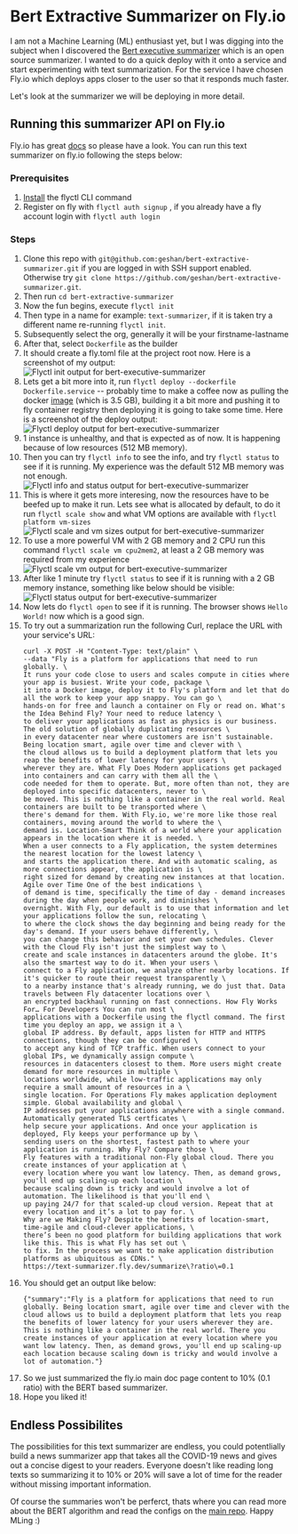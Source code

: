 # Bert Extractive Summarizer on Fly.io

I am not a Machine Learning (ML) enthusiast yet, but I was digging into the subject when I discovered the [Bert executive summarizer](https://github.com/dmmiller612/bert-extractive-summarizer) which is an open source summarizer. I wanted to do a quick deploy with it onto a service and start experimenting with text summarization. For the service I have chosen Fly.io which deploys apps closer to the user so that it responds much faster.

Let's look at the summarizer we will be deploying in more detail.

## Running this summarizer API on Fly.io

Fly.io has great [docs](https://fly.io/docs/) so please have a look. You can run this text summarizer on fly.io following the steps below:

### Prerequisites

1. [Install](https://fly.io/docs/getting-started/installing-flyctl/) the flyctl CLI command
1. Register on fly with `flyctl auth signup` , if you already have a fly account login with `flyctl auth login`

### Steps

1. Clone this repo with `git@github.com:geshan/bert-extractive-summarizer.git` if you are logged in with SSH support enabled. Otherwise try `git clone https://github.com/geshan/bert-extractive-summarizer.git`.
1. Then run `cd bert-extractive-summarizer`
1. Now the fun begins, execute `flyctl init `
1. Then type in a name for example: `text-summarizer`, if it is taken try a different name re-running `flyctl init`.
1. Subsequently select the org, generally it will be your firstname-lastname
1. After that, select `Dockerfile` as the builder
1. It should create a fly.toml file at the project root now. Here is a screenshot of my output:
    ![Flyctl init output for bert-executive-summarizer](imgs/01fly-init.png?raw=true)
1. Lets get a bit more into it, run `flyctl deploy --dockerfile Dockerfile.service` -- probably time to make a coffee now as pulling the docker [image](https://hub.docker.com/r/geshan/bert-extractive-summarizer) (which is 3.5 GB), building it a bit more and pushing it to fly container registry then deploying it is going to take some time. Here is a screenshot of the deploy output:
    ![Flyctl deploy output for bert-executive-summarizer](imgs/02fly-deploy.png?raw=true)
1. 1 instance is unhealthy, and that is expected as of now. It is happening because of low resources (512 MB memory).
1. Then you can try `flyctl info` to see the info, and try `flyctl status` to see if it is running. My experience was the default 512 MB memory was not enough.
    ![Flyctl info and status output for bert-executive-summarizer](imgs/03fly-info.png?raw=true)
1. This is where it gets more interesing, now the resources have to be beefed up to make it run. Lets see what is allocated by default, to do it run `flyctl scale show` and what VM options are available with `flyctl platform vm-sizes`
    ![Flyctl scale and vm sizes output for bert-executive-summarizer](imgs/04fly-scale-show.png?raw=true)
1. To use a more powerful VM with 2 GB memory and 2 CPU run this command `flyctl scale vm cpu2mem2`, at least a 2 GB memory was required from my experience
    ![Flyctl scale vm output for bert-executive-summarizer](imgs/05fly-scale-vm.png?raw=true)
1. After like 1 minute try `flyctl status` to see if it is running with a 2 GB memory instance, something like below should be visible:
    ![Flyctl status output for bert-executive-summarizer](imgs/06fly-status.png?raw=true)
1. Now lets do `flyctl open` to see if it is running. The browser shows `Hello World!` now which is a good sign.
1. To try out a summarization run the following Curl, replace the URL with your service's URL:
    ````
    curl -X POST -H "Content-Type: text/plain" \
    --data "Fly is a platform for applications that need to run globally. \
    It runs your code close to users and scales compute in cities where your app is busiest. Write your code, package \
    it into a Docker image, deploy it to Fly's platform and let that do all the work to keep your app snappy. You can go \
    hands-on for free and launch a container on Fly or read on. What's the Idea Behind Fly? Your need to reduce latency \
    to deliver your applications as fast as physics is our business. The old solution of globally duplicating resources \
    in every datacenter near where customers are isn't sustainable. Being location smart, agile over time and clever with \
    the cloud allows us to build a deployment platform that lets you reap the benefits of lower latency for your users \
    wherever they are. What Fly Does Modern applications get packaged into containers and can carry with them all the \
    code needed for them to operate. But, more often than not, they are deployed into specific datacenters, never to \
    be moved. This is nothing like a container in the real world. Real containers are built to be transported where \
    there's demand for them. With Fly.io, we're more like those real containers, moving around the world to where the \
    demand is. Location-Smart Think of a world where your application appears in the location where it is needed. \
    When a user connects to a Fly application, the system determines the nearest location for the lowest latency \
    and starts the application there. And with automatic scaling, as more connections appear, the application is \
    right sized for demand by creating new instances at that location. Agile over Time One of the best indications \
    of demand is time, specifically the time of day - demand increases during the day when people work, and diminishes \
    overnight. With Fly, our default is to use that information and let your applications follow the sun, relocating \
    to where the clock shows the day beginning and being ready for the day's demand. If your users behave differently, \
    you can change this behavior and set your own schedules. Clever with the Cloud Fly isn't just the simplest way to \
    create and scale instances in datacenters around the globe. It's also the smartest way to do it. When your users \
    connect to a Fly application, we analyze other nearby locations. If it's quicker to route their request transparently \
    to a nearby instance that's already running, we do just that. Data travels between Fly datacenter locations over \
    an encrypted backhaul running on fast connections. How Fly Works For… For Developers You can run most \
    applications with a Dockerfile using the flyctl command. The first time you deploy an app, we assign it a \
    global IP address. By default, apps listen for HTTP and HTTPS connections, though they can be configured \
    to accept any kind of TCP traffic. When users connect to your global IPs, we dynamically assign compute \
    resources in datacenters closest to them. More users might create demand for more resources in multiple \
    locations worldwide, while low-traffic applications may only require a small amount of resources in a \
    single location. For Operations Fly makes application deployment simple. Global availability and global \
    IP addresses put your applications anywhere with a single command. Automatically generated TLS certficates \
    help secure your applications. And once your application is deployed, Fly keeps your performance up by \
    sending users on the shortest, fastest path to where your application is running. Why Fly? Compare those \
    Fly features with a traditional non-Fly global cloud. There you create instances of your application at \
    every location where you want low latency. Then, as demand grows, you'll end up scaling-up each location \
    because scaling down is tricky and would involve a lot of automation. The likelihood is that you'll end \
    up paying 24/7 for that scaled-up cloud version. Repeat that at every location and it’s a lot to pay for. \
    Why are we Making Fly? Despite the benefits of location-smart, time-agile and cloud-clever applications, \
    there’s been no good platform for building applications that work like this. This is what Fly has set out \
    to fix. In the process we want to make application distribution platforms as ubiquitous as CDNs." \
    https://text-summarizer.fly.dev/summarize\?ratio\=0.1
    ````
1. You should get an output like below:
    ````
    {"summary":"Fly is a platform for applications that need to run globally. Being location smart, agile over time and clever with the cloud allows us to build a deployment platform that lets you reap the benefits of lower latency for your users wherever they are. This is nothing like a container in the real world. There you create instances of your application at every location where you want low latency. Then, as demand grows, you'll end up scaling-up each location because scaling down is tricky and would involve a lot of automation."}
    ````
1. So we just summarized the fly.io main doc page content to 10% (0.1 ratio) with the BERT based summarizer.
1. Hope you liked it!

## Endless Possibilites

The possibilities for this text summarizer are endless, you could potentlially build a news summarizer app that takes all the COVID-19 news and gives out a concise digest to your readers. Everyone doesn't like reading long texts so summarizing it to 10% or 20% will save a lot of time for the reader without missing important information.

Of course the summaries won't be perferct, thats where you can read more about the BERT algorithm and read the configs on the [main repo](https://github.com/dmmiller612/bert-extractive-summarizer). Happy MLing :)
